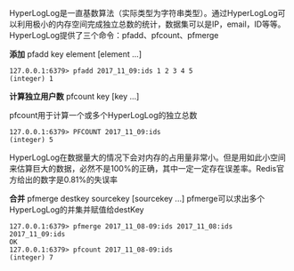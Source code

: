 HyperLogLog是一直基数算法（实际类型为字符串类型）。通过HyperLogLog可以利用极小的内存空间完成独立总数的统计，数据集可以是IP，email，ID等等。HyperLogLog提供了三个命令：pfadd、pfcount、pfmerge



**添加**
pfadd key element [element ...]

    127.0.0.1:6379> pfadd 2017_11_09:ids 1 2 3 4 5
    (integer) 1

**计算独立用户数**
pfcount key [key ...]

pfcount用于计算一个或多个HyperLogLog的独立总数

    127.0.0.1:6379> PFCOUNT 2017_11_09:ids
    (integer) 5

HyperLogLog在数据量大的情况下会对内存的占用量非常小。但是用如此小空间来估算巨大的数据，必然不是100%的正确，其中一定一定存在误差率。Redis官方给出的数字是0.81%的失误率

**合并**
pfmerge destkey sourcekey [sourcekey ...]
pfmerge可以求出多个HyperLogLog的并集并赋值给destKey

    127.0.0.1:6379> pfmerge 2017_11_08-09:ids 2017_11_08:ids 2017_11_09:ids
    OK
    127.0.0.1:6379> pfcount 2017_11_08-09:ids
    (integer) 7

